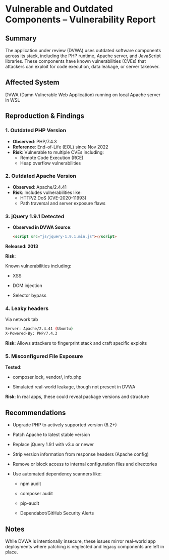 # Vulnerable and Outdated Components – Vulnerability Report

## Summary

The application under review (DVWA) uses outdated software components across its stack, including the PHP runtime, Apache server, and JavaScript libraries. These components have known vulnerabilities (CVEs) that attackers can exploit for code execution, data leakage, or server takeover.

## Affected System

DVWA (Damn Vulnerable Web Application) running on local Apache server in WSL

## Reproduction & Findings

### 1. Outdated PHP Version

- **Observed**: PHP/7.4.3
- **Reference**: End-of-Life (EOL) since Nov 2022
- **Risk**: Vulnerable to multiple CVEs including:
  - Remote Code Execution (RCE)
  - Heap overflow vulnerabilities

### 2. Outdated Apache Version

- **Observed**: Apache/2.4.41
- **Risk**: Includes vulnerabilities like:
  - HTTP/2 DoS (CVE-2020-11993)
  - Path traversal and server exposure flaws

### 3. jQuery 1.9.1 Detected

- **Observed in DVWA Source**: 
  ```html
  <script src="js/jquery-1.9.1.min.js"></script>
**Released: 2013**

**Risk**:

Known vulnerabilities including:

- XSS

 - DOM injection

- Selector bypass

### 4. Leaky headers

Via network tab
```bash
Server: Apache/2.4.41 (Ubuntu)
X-Powered-By: PHP/7.4.3
```
**Risk**: Allows attackers to fingerprint stack and craft specific exploits

### 5. Misconfigured File Exposure

**Tested**:

 - composer.lock, vendor/, info.php

 - Simulated real-world leakage, though not present in DVWA

**Risk**: In real apps, these could reveal package versions and structure

## Recommendations

 - Upgrade PHP to actively supported version (8.2+)

 - Patch Apache to latest stable version

 - Replace jQuery 1.9.1 with v3.x or newer

 - Strip version information from response headers (Apache config)

 - Remove or block access to internal configuration files and directories

 - Use automated dependency scanners like:

    - npm audit

    - composer audit

    - pip-audit

    - Dependabot/GitHub Security Alerts


## Notes

While DVWA is intentionally insecure, these issues mirror real-world app deployments where patching is neglected and legacy components are left in place.
